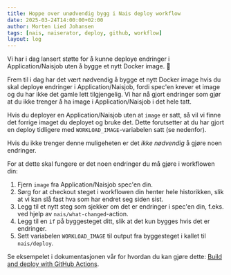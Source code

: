 ```yaml
---
title: Hoppe over unødvendig bygg i Nais deploy workflow
date: 2025-03-24T14:00:00+02:00
author: Morten Lied Johansen
tags: [nais, naiserator, deploy, github, workflow]
layout: log
---
```


Vi har i dag lansert støtte for å kunne deploye endringer i Application/Naisjob uten å bygge et nytt Docker image. :tada:

Frem til i dag har det vært nødvendig å bygge et nytt Docker image hvis du skal deploye endringer i Application/Naisjob, fordi spec'en krever et image og du har ikke det gamle lett tilgjengelig.
Vi har nå gjort endringer som gjør at du ikke trenger å ha image i Application/Naisjob i det hele tatt.

Hvis du deployer en Application/Naisjob uten at `image` er satt, så vil vi finne det forrige imaget du deployet og bruke det.
Dette forutsetter at du har gjort en deploy tidligere med `WORKLOAD_IMAGE`-variabelen satt (se nedenfor).

Hvis du ikke trenger denne muligeheten er det *ikke nødvendig* å gjøre noen endringer.

For at dette skal fungere er det noen endringer du må gjøre i workflowen din:

1. Fjern `image` fra Application/Naisjob spec'en din.
2. Sørg for at checkout steget i workflowen din henter hele historikken, slik at vi kan slå fast hva som har endret seg siden sist.
3. Legg til et nytt steg som sjekker om det er endringer i spec'en din, f.eks. ved hjelp av `nais/what-changed`-action.
4. Legg til en `if` på byggesteget ditt, slik at det kun bygges hvis det er endringer.
5. Sett variabelen `WORKLOAD_IMAGE` til output fra byggesteget i kallet til `nais/deploy`.

Se eksempelet i dokumentasjonen vår for hvordan du kan gjøre dette: [Build and deploy with GitHub Actions](https://docs.nais.io/build/how-to/build-and-deploy/#create-a-github-workflow).
